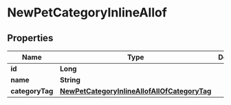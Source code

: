

# NewPetCategoryInlineAllof


## Properties

| Name | Type | Description | Notes |
|------------ | ------------- | ------------- | -------------|
|**id** | **Long** |  |  [optional] |
|**name** | **String** |  |  |
|**categoryTag** | [**NewPetCategoryInlineAllofAllOfCategoryTag**](NewPetCategoryInlineAllofAllOfCategoryTag.md) |  |  [optional] |



